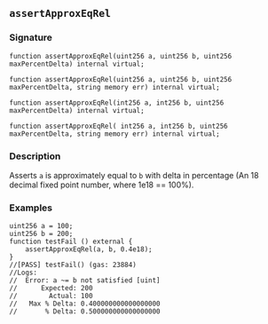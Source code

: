 ## `assertApproxEqRel`

### Signature

```solidity
function assertApproxEqRel(uint256 a, uint256 b, uint256 maxPercentDelta) internal virtual;
```

```solidity
function assertApproxEqRel(uint256 a, uint256 b, uint256 maxPercentDelta, string memory err) internal virtual;
```

```solidity
function assertApproxEqRel(int256 a, int256 b, uint256 maxPercentDelta) internal virtual;
```

```solidity
function assertApproxEqRel( int256 a, int256 b, uint256 maxPercentDelta, string memory err) internal virtual;
```

### Description

Asserts `a` is approximately equal to `b` with delta in percentage (An 18 decimal fixed point number, where 1e18 == 100%).

### Examples

```solidity
uint256 a = 100;
uint256 b = 200;
function testFail () external {
    assertApproxEqRel(a, b, 0.4e18);
}
//[PASS] testFail() (gas: 23884)
//Logs:
//  Error: a ~= b not satisfied [uint]
//      Expected: 200
//        Actual: 100
//   Max % Delta: 0.400000000000000000
//       % Delta: 0.500000000000000000
```